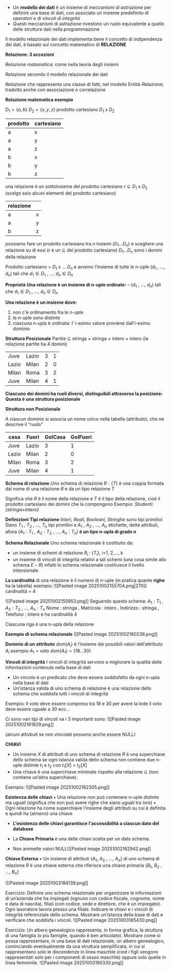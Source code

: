 - Un **modello dei dati** è un insieme di *meccanismi di astrazione* per definire una base di dati, con associato un insieme predefinito di *operatori* e di *vincoli di integrità*
- Questi meccanismi di astrazione rivestono un ruolo equivalente a quello delle strutture dati nella programmazione 

Il modello relazionale dei dati implementa bene il concetto di indipendenza dei dati, è basato sul concetto matematico di **RELAZIONE**

**Relazione: 3 accezioni**

*Relazione matematica:* come nella teoria degli insiemi

*Relazione* secondo il modello relazionale dei dati

*Relazione* che rappresenta una classe di fatti, nel modello Entità-Relazione; tradotto anche con associazione o correlazione


**Relazione matematica esempio**

$D_1=\{a,b\}$
$D_2=\{x,y,z\}$
prodotto cartesiano $D_1$ x $D_2$   

| prodotto | cartesiano |
| -------- | ---------- |
| a        | x          |
| a        | y          |
| a        | z          |
| b        | x          |
| b        | y          |
| b        | z          |

una relazione è un sottoinsieme del prodotto cartesiano $r⊆ D_1$ x $D_2$  
(scelgo solo alcuni elementi del prodotto cartesiano)

| relazione |     |
| --------- | --- |
| a         | x   |
| a         | y   |
| b         | z   |

possiamo fare un prodotto cartesiano tra $n$ insiemi ($D_1 ... D_n$) e scegliere una relazione su di essi (r è un ⊆ del prodotto cartesiano) 
$D_1 ... D_n$ sono i domini della relazione

Prodotto cartesiano = $D_1$ x ... $D_n$ e avremo l’insieme di tutte le n-uple ($d_1$ , …, $d_n$) tali che
$d_1∈D_1$ , …, $d_n ∈ D_n$ 


**Proprietà**
**Una relazione è un insieme di n-uple ordinate:**
– ($d_1$ , …, $d_n$) tali che $d_1∈D_1$ , …, $d_n ∈ D_n$

**Una relazione è un insieme dove:**
1) non c'è ordinamento fra le n-uple 
2) le n-uple sono distinte 
3) ciascuna n-upla è ordinata: l’ i-esimo valore proviene dall’i-esimo dominio 


**Struttura Posizionale**
Partite ⊆ stringa × stringa × intero × intero
(la relazione partite ha 4 domini)

|       |       |     |     |
| ----- | ----- | --- | --- |
| Juve  | Lazio | 3   | 1   |
| Lazio | Milan | 2   | 0   |
| Milan | Roma  | 3   | 2   |
| Juve  | Milan | 4   | 1   |

**Ciascuno dei domini ha ruoli diversi, distinguibili attraverso la posizione:**
**Questa è una struttura posizionale**

**Struttura non Posizionale**

A ciascun dominio si associa un nome unico nella tabella (attributo), che ne descrive il "ruolo"

| casa  | Fuori | GolCasa | GolFuori |
| ----- | ----- | ------- | -------- |
| Juve  | Lazio | 3       | 1        |
| Lazio | Milan | 2       | 0        |
| Milan | Roma  | 3       | 2        |
| Juve  | Milan | 4       | 1        |


**Schema di relazione**
Uno schema di relazione $R : \{T\}$ è una coppia formata dal nome di una relazione $R$ e da un tipo relazione $T$

Significa che $R$ è il nome della relazione e $T$ è il tipo della relazione, cioè il prodotto cartesiano dei domini che la compongono
Esempio:   *Studenti:{stringa×intero}*

**Definizioni Tipi relazione**
*Interi, Reali, Booleani, Stringhe* sono tipi primitivi
Siano $T_1$ , $T_2$ , …, $T_n$ tipi primitivi e $A_1$ , $A_2$ , …, $A_n$ etichette, dette attributi, allora 
($A_1 :T_1$ , $A_2 :T_2$ , …, $A_n :T_n$) **è un tipo n-upla di grado $n$**

**Schema Relazionale**
Uno schema relazionale è costituito da: 
- un insieme di schemi di relazione $R_i$ : $\{T_i\}$, i=1, 2,…, k 
- un insieme di vincoli di integrità relativi a tali schemi
(una cosa simile allo schema $E-R$)
infatti lo schema relazionale costituisce il livello intensionale

**La cardinalità** di una relazione è il numero di n-uple (in pratica quante **righe** ha la tabella)
esempio:
![[Pasted image 20251002155704.png|270]]
cardinalità = 4


![[Pasted image 20251002155953.png]]
Seguendo questo schema: $A_1 :T_1$ , $A_2 :T_2$ , …, $A_n :T_n$
Nome : stringa , Matricola : intero , Indirizzo : stringa , Telefono : intero
e ha cardinalità 4

Ciascuna riga è una n-upla della relazione

**Esempio di schema relazionale**
![[Pasted image 20251002160238.png]]


**Dominio di un attributo**
$dom(A_i)$ è l’insieme dei possibili valori dell’attributo $A_i$
esempio $A_1$ = voto 
$dom(A_1)=\{18 ...30\}$


**Vincoli di integrità**
I vincoli di integrità servono a migliorare la qualità delle informazioni contenute nella base di dati
- Un vincolo è un predicato che deve essere soddisfatto da ogni n-upla nella base di dati
- Un’istanza valida di uno schema di relazione è una relazione dello schema che soddisfa tutti i vincoli di integrità

Esempio:
Il voto deve essere compreso tra 18 e 30
per avere la lode il voto deve essere uguale a 30 ecc...

Ci sono vari tipi di vincoli va i 3 importanti sono:
![[Pasted image 20251002161829.png]]

(alcuni attivbuti se non vincolati possono anche essere NULL)



**CHIAVI**
- Un insieme $X$ di attributi di uno schema di relazione $R$ è una superchiave dello schema se ogni istanza valida dello schema non contiene due n-uple distinte $t_1$ e $t_2$ con $t_1 [X]$ = $t_2 [X]$ 
- Una chiave è una superchiave minimale rispetto alla relazione ⊆ (non contiene un’altra superchiave).

Esempio:
![[Pasted image 20251002162305.png]]


**Esistenza delle chiavi**
• Una relazione non può contenere n-uple distinte ma uguali (significa che non può avere righe che siano uguali tra loro)
• Ogni relazione ha come superchiave l’insieme degli attributi su cui è definita e quindi ha (almeno) una chiave


- **L'esistenza delle chiavi garantisce l'accessibilità a ciascun dato del database**

- La **Chiave Primaria** è una delle chiavi scelta per un dato schema. 
- Non ammette valori NULL![[Pasted image 20251002162942.png]]

**Chiave Esterna**
• Un insieme di attributi {$A_1$, $A_2$ , …, $A_n$} di uno schema di relazione $R$ è una chiave esterna che riferisce una chiave primaria {$B_1$, $B_2$ , …, $B_n$}

![[Pasted image 20251003184139.png]]

Esercizio: 
Definire uno schema relazionale per organizzare le informazioni di un’azienda che ha impiegati (ognuno con codice fiscale, cognome, nome e data di nascita), filiali (con codice, sede e direttore, che è un impiegato). Ogni lavoratore lavora presso una filiale. Indicare le chiavi e i vincoli di integrità referenziale dello schema. Mostrare un’istanza della base di dati e verificare che soddisfa i vincoli. 
![[Pasted image 20251003185430.png]]


Esercizio:
Un albero genealogico rappresenta, in forma grafica, la struttura di una famiglia (o più famiglie, quando è ben articolato). Mostrare come si possa rappresentare, in una base di dati relazionale, un albero genealogico, cominciando eventualmente da una struttura semplificata, in cui si rappresentano solo le discendenze in linea maschile (cioè i figli vengono rappresentati solo per i componenti di sesso maschile) oppure solo quelle in linea femminile.
![[Pasted image 20251003190330.png]]
